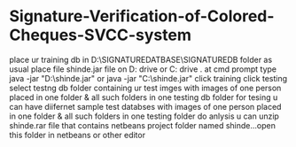 # Signature-Verification-of-Colored-Cheques-SVCC-system
place ur training db in   D:\SIGNATUREDATBASE\SIGNATUREDB  folder as usual
place file  shinde.jar file    on  D: drive    or   C: drive .
at cmd prompt type         java -jar "D:\shinde.jar"     or       java -jar "C:\shinde.jar"
click training
click testing select testng db folder containing ur test imges with  images of one person placed in one folder & all such folders in one testing db  folder
for tesing u can have diifernet sample  test databses with images of one person placed in one folder & all such folders in one testing folder
do anlysis
u can unzip shinde.rar file that contains netbeans project folder named shinde...open this folder in netbeans or other editor
